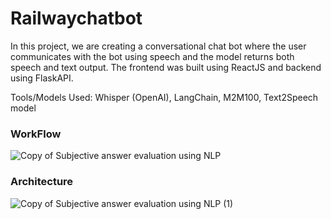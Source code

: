 # Railwaychatbot
In this project, we are creating a conversational chat bot where the user communicates with the bot using speech and the model returns both speech and text output. The frontend was built using ReactJS and backend using FlaskAPI.

Tools/Models Used: Whisper (OpenAI), LangChain, M2M100, Text2Speech model


<h3>WorkFlow</h3>

![Copy of Subjective answer evaluation using NLP](https://github.com/vksuvam/Railwaychatbot/assets/73656357/9c5d3118-552e-431d-a18d-45928fa13eb4)



<h3>Architecture</h3>

![Copy of Subjective answer evaluation using NLP (1)](https://github.com/vksuvam/Railwaychatbot/assets/73656357/c6da2335-e4b2-45a1-af50-73408f7e3e03)
